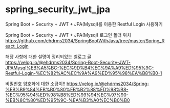 # spring_security_jwt_jpa
Spring Boot + Security + JWT + JPA(Mysql)를 이용한 Restful Login 사용하기

Spring Boot + Security + JWT + JPA(Mysql) 로그인 폴더 위치
https://github.com/ehdrms2034/SpringBootWithJava/tree/master/Spring_React_Login

해당 사항에 대한 설명이 정리되있는 벨로그 글
https://velog.io/@ehdrms2034/Spring-Boot-Security-JWT-JPAMysql%EB%A5%BC-%EC%9D%B4%EC%9A%A9%ED%95%9C-Restful-Login-%EC%82%AC%EC%9A%A9%ED%95%98%EA%B8%B0-1

비밀번호 암호화에 대한 소금이!!
https://velog.io/@ehdrms2034/Spring-%EB%B9%84%EB%B0%80%EB%B2%88%ED%98%B8-%EC%95%94%ED%98%B8%ED%99%94%EC%97%90-%EB%8C%80%ED%95%9C-%EA%B3%A0%EC%B0%B0
